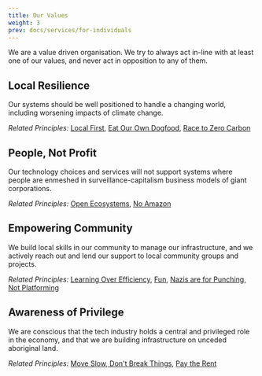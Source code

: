 ```yaml
---
title: Our Values
weight: 3
prev: docs/services/for-individuals
---
```


We are a value driven organisation. We try to always act in-line with at least one of our values, and never act in opposition to any of them.

## Local Resilience
Our systems should be well positioned to handle a changing world, including worsening impacts of climate change.

*Related Principles:*
[Local First](/principles#local-first),
[Eat Our Own Dogfood](/principles#eat-our-own-dogfood),
[Race to Zero Carbon](/principles#race-to-zero-carbon)

## People, Not Profit
Our technology choices and services will not support systems where people are enmeshed in surveillance-capitalism business models of giant corporations.

*Related Principles:*
[Open Ecosystems](/principles#open-ecosystems),
[No Amazon](/principles#no-amazon)

## Empowering Community
We build local skills in our community to manage our infrastructure, and we actively reach out and lend our support to local community groups and projects.

*Related Principles:*
[Learning Over Efficiency](/principles#learning-over-efficiency),
[Fun](/principles#fun),
[Nazis are for Punching, Not Platforming](/principles#nazis-are-for-punching-not-platforming)

## Awareness of Privilege
We are conscious that the tech industry holds a central and privileged role in the economy, and that we are building infrastructure on unceded aboriginal land.

*Related Principles:*
[Move Slow, Don't Break Things](/principles#move-slow-dont-break-things),
[Pay the Rent](/principles#pay-the-rent)